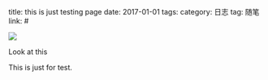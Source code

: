 title: this is just testing page
date: 2017-01-01 
tags: 
    category: 日志
    tag: 随笔
    link: #

![]({{image.test.test1}})

Look at this

<!--More-->



This is just for test.
